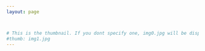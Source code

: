 ```yaml
---
layout: page



# This is the thumbnail. If you dont specify one, img0.jpg will be displayed
#thumb: img1.jpg
---
```


